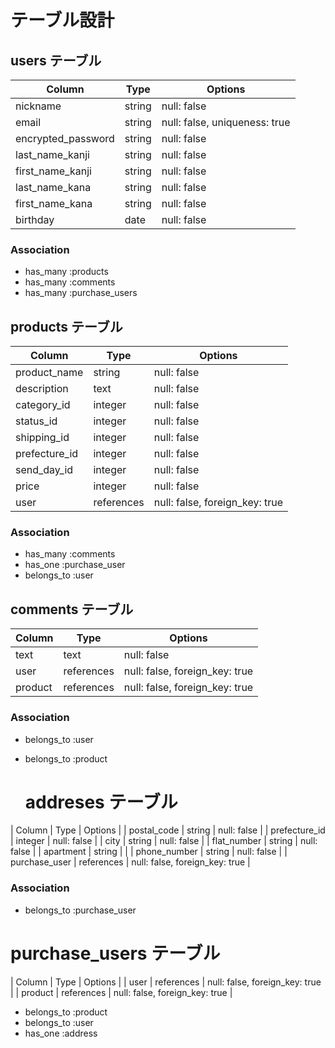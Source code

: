 # テーブル設計

## users テーブル

| Column             | Type   | Options                       |
| ------------------ | ------ | ----------------------------- |
| nickname           | string | null: false                   |
| email              | string | null: false, uniqueness: true |
| encrypted_password | string | null: false                   |
| last_name_kanji    | string | null: false                   | 
| first_name_kanji   | string | null: false                   |
| last_name_kana     | string | null: false                   |
| first_name_kana    | string | null: false                   |
| birthday           | date   | null: false                   |

### Association

- has_many :products
- has_many :comments
- has_many :purchase_users

## products テーブル

| Column              | Type       | Options |
| ------------------- | ---------- | ------------------------------ |
| product_name        | string     | null: false                    |
| description         | text       | null: false                    |
| category_id         | integer    | null: false                    | 
| status_id           | integer    | null: false                    | 
| shipping_id         | integer    | null: false                    | 
| prefecture_id       | integer    | null: false                    | 
| send_day_id         | integer    | null: false                    | 
| price               | integer    | null: false                    | 
| user                | references | null: false, foreign_key: true |

### Association

- has_many :comments
- has_one :purchase_user
- belongs_to :user

## comments テーブル

 Column     | Type       | Options                        |
| --------- | ---------- | ------------------------------ |
| text      | text       | null: false                    |
| user      | references | null: false, foreign_key: true |
| product   | references | null: false, foreign_key: true | 

### Association

- belongs_to :user
- belongs_to :product

  # addreses テーブル

| Column              | Type       | Options                        |
| postal_code         | string     | null: false                    | 
| prefecture_id       | integer    | null: false                    | 
| city                | string     | null: false                    | 
| flat_number         | string     | null: false                    | 
| apartment           | string     |                                |
| phone_number        | string     | null: false                    |
| purchase_user       | references | null: false, foreign_key: true |

### Association

- belongs_to :purchase_user

 # purchase_users テーブル

| Column        | Type       | Options                        |
| user          | references | null: false, foreign_key: true | 
| product       | references | null: false, foreign_key: true | 

- belongs_to :product
- belongs_to :user
- has_one :address